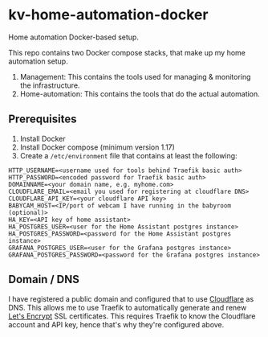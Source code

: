 # kv-home-automation-docker
Home automation Docker-based setup.

This repo contains two Docker compose stacks, that make up my home automation setup. 
1. Management: This contains the tools used for managing & monitoring the infrastructure. 
2. Home-automation: This contains the tools that do the actual automation.

## Prerequisites
1. Install Docker
2. Install Docker compose (minimum version 1.17)
3. Create a `/etc/environment` file that contains at least the following:
```
HTTP_USERNAME=<username used for tools behind Traefik basic auth>
HTTP_PASSWORD=<encoded password for Traefik basic auth>
DOMAINNAME=<your domain name, e.g. myhome.com>
CLOUDFLARE_EMAIL=<email you used for registering at cloudflare DNS>
CLOUDFLARE_API_KEY=<your cloudflare API key>
BABYCAM_HOST=<IP/port of webcam I have running in the babyroom (optional)>
HA_KEY=<API key of home assistant>
HA_POSTGRES_USER=<user for the Home Assistant postgres instance>
HA_POSTGRES_PASSWORD=<password for the Home Assistant postgres instance>
GRAFANA_POSTGRES_USER=<user for the Grafana postgres instance>
GRAFANA_POSTGRES_PASSWORD=<password for the Grafana postgres instance>
```

## Domain / DNS
I have registered a public domain and configured that to use [Cloudflare](https://www.cloudflare.com/) as DNS. This allows me to use Traefik to automatically generate and renew [Let's Encrypt](https://letsencrypt.org/) SSL certificates.
This requires Traefik to know the Cloudflare account and API key, hence that's why they're configured above.
